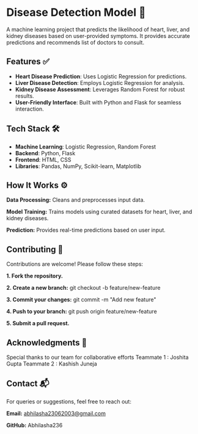 # Disease Detection Model 🌟

A machine learning project that predicts the likelihood of heart, liver, and kidney diseases based on user-provided symptoms. It provides accurate predictions and recommends list of doctors to consult.

## Features ✅

- **Heart Disease Prediction**: Uses Logistic Regression for predictions.
- **Liver Disease Detection**: Employs Logistic Regression for analysis.
- **Kidney Disease Assessment**: Leverages Random Forest for robust results.
- **User-Friendly Interface**: Built with Python and Flask for seamless interaction.

## Tech Stack 🛠️

- **Machine Learning**: Logistic Regression, Random Forest
- **Backend**: Python, Flask
- **Frontend**: HTML, CSS
- **Libraries**: Pandas, NumPy, Scikit-learn, Matplotlib

## How It Works ⚙️

**Data Processing:** Cleans and preprocesses input data.

**Model Training:** Trains models using curated datasets for heart, liver, and kidney diseases.

**Prediction:** Provides real-time predictions based on user input.


## Contributing 🤝

Contributions are welcome! Please follow these steps:

**1. Fork the repository.**

**2. Create a new branch:**
    git checkout -b feature/new-feature
    
**3. Commit your changes:**
    git commit -m "Add new feature"
    
**4. Push to your branch:**
    git push origin feature/new-feature
    
**5. Submit a pull request.**


## Acknowledgments 🙌
Special thanks to our team for collaborative efforts
Teammate 1 : Joshita Gupta
Teammate 2 : Kashish Juneja

## Contact 📬
For queries or suggestions, feel free to reach out:

**Email:** abhilasha23062003@gmail.com

**GitHub:** Abhilasha236
